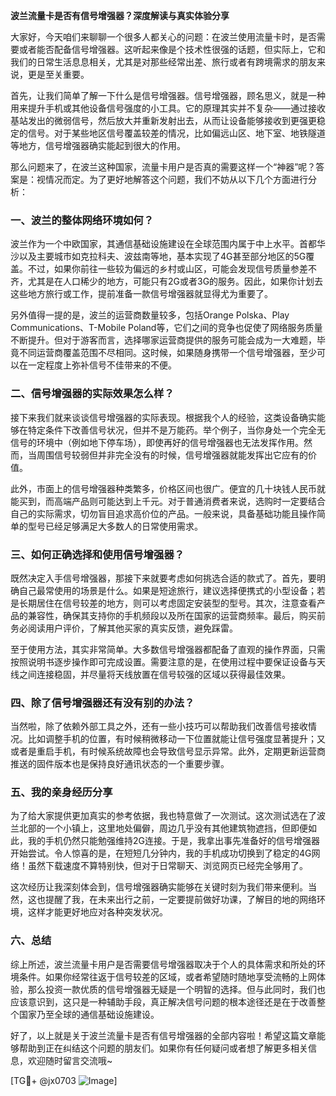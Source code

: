 **波兰流量卡是否有信号增强器？深度解读与真实体验分享**

大家好，今天咱们来聊聊一个很多人都关心的问题：在波兰使用流量卡时，是否需要或者能否配备信号增强器。这听起来像是个技术性很强的话题，但实际上，它和我们的日常生活息息相关，尤其是对那些经常出差、旅行或者有跨境需求的朋友来说，更是至关重要。

首先，让我们简单了解一下什么是信号增强器。信号增强器，顾名思义，就是一种用来提升手机或其他设备信号强度的小工具。它的原理其实并不复杂——通过接收基站发出的微弱信号，然后放大并重新发射出去，从而让设备能够接收到更强更稳定的信号。对于某些地区信号覆盖较差的情况，比如偏远山区、地下室、地铁隧道等地方，信号增强器确实能起到很大的作用。

那么问题来了，在波兰这种国家，流量卡用户是否真的需要这样一个“神器”呢？答案是：视情况而定。为了更好地解答这个问题，我们不妨从以下几个方面进行分析：

### 一、波兰的整体网络环境如何？

波兰作为一个中欧国家，其通信基础设施建设在全球范围内属于中上水平。首都华沙以及主要城市如克拉科夫、波兹南等地，基本实现了4G甚至部分地区的5G覆盖。不过，如果你前往一些较为偏远的乡村或山区，可能会发现信号质量参差不齐，尤其是在人口稀少的地方，可能只有2G或者3G的服务。因此，如果你计划去这些地方旅行或工作，提前准备一款信号增强器就显得尤为重要了。

另外值得一提的是，波兰的运营商数量较多，包括Orange Polska、Play Communications、T-Mobile Poland等，它们之间的竞争也促使了网络服务质量不断提升。但对于游客而言，选择哪家运营商提供的服务可能会成为一大难题，毕竟不同运营商覆盖范围不尽相同。这时候，如果随身携带一个信号增强器，至少可以在一定程度上弥补信号不佳带来的不便。

### 二、信号增强器的实际效果怎么样？

接下来我们就来谈谈信号增强器的实际表现。根据我个人的经验，这类设备确实能够在特定条件下改善信号状况，但并不是万能药。举个例子，当你身处一个完全无信号的环境中（例如地下停车场），即使再好的信号增强器也无法发挥作用。然而，当周围信号较弱但并非完全没有的时候，信号增强器就能发挥出它应有的价值。

此外，市面上的信号增强器种类繁多，价格区间也很广。便宜的几十块钱人民币就能买到，而高端产品则可能达到上千元。对于普通消费者来说，选购时一定要结合自己的实际需求，切勿盲目追求高价位的产品。一般来说，具备基础功能且操作简单的型号已经足够满足大多数人的日常使用需求。

### 三、如何正确选择和使用信号增强器？

既然决定入手信号增强器，那接下来就要考虑如何挑选合适的款式了。首先，要明确自己最常使用的场景是什么。如果是短途旅行，建议选择便携式的小型设备；若是长期居住在信号较差的地方，则可以考虑固定安装型的型号。其次，注意查看产品的兼容性，确保其支持你的手机频段以及所在国家的运营商频率。最后，购买前务必阅读用户评价，了解其他买家的真实反馈，避免踩雷。

至于使用方法，其实非常简单。大多数信号增强器都配备了直观的操作界面，只需按照说明书逐步操作即可完成设置。需要注意的是，在使用过程中要保证设备与天线之间连接稳固，并尽量将天线放置在信号较强的区域以获得最佳效果。

### 四、除了信号增强器还有没有别的办法？

当然啦，除了依赖外部工具之外，还有一些小技巧可以帮助我们改善信号接收情况。比如调整手机的位置，有时候稍微移动一下位置就能让信号强度显著提升；又或者是重启手机，有时候系统故障也会导致信号显示异常。此外，定期更新运营商推送的固件版本也是保持良好通讯状态的一个重要步骤。

### 五、我的亲身经历分享

为了给大家提供更加真实的参考依据，我也特意做了一次测试。这次测试选在了波兰北部的一个小镇上，这里地处偏僻，周边几乎没有其他建筑物遮挡，但即便如此，我的手机仍然只能勉强维持2G连接。于是，我拿出事先准备好的信号增强器开始尝试。令人惊喜的是，在短短几分钟内，我的手机成功切换到了稳定的4G网络！虽然下载速度不算特别快，但对于日常聊天、浏览网页已经完全够用了。

这次经历让我深刻体会到，信号增强器确实能够在关键时刻为我们带来便利。当然，这也提醒了我，在未来出行之前，一定要提前做好功课，了解目的地的网络环境，这样才能更好地应对各种突发状况。

### 六、总结

综上所述，波兰流量卡用户是否需要信号增强器取决于个人的具体需求和所处的环境条件。如果你经常往返于信号较差的区域，或者希望随时随地享受流畅的上网体验，那么投资一款优质的信号增强器无疑是一个明智的选择。但与此同时，我们也应该意识到，这只是一种辅助手段，真正解决信号问题的根本途径还是在于改善整个国家乃至全球的通信基础设施建设。

好了，以上就是关于波兰流量卡是否有信号增强器的全部内容啦！希望这篇文章能够帮助到正在纠结这个问题的朋友们。如果你有任何疑问或者想了解更多相关信息，欢迎随时留言交流哦~

[TG💪+ @jx0703 ![Image](https://github.com/user-attachments/assets/dbca1d08-cadb-493c-b0ec-ad6f7a83f270)]